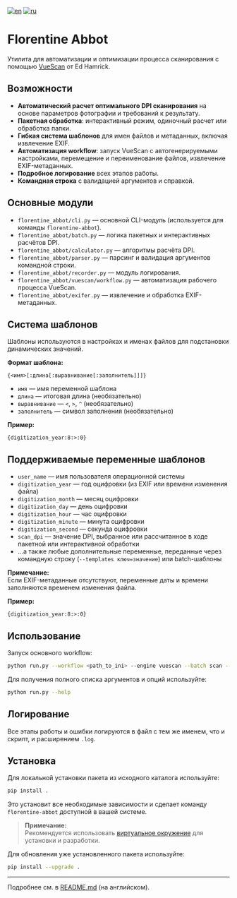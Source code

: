 [![en](https://img.shields.io/badge/lang-en-red.svg)](https://github.com/nalivayev/florentine_abbot/blob/master/README.md)
[![ru](https://img.shields.io/badge/lang-ru-yellow.svg)](https://github.com/nalivayev/florentine_abbot/blob/master/README.ru.md)

# Florentine Abbot

Утилита для автоматизации и оптимизации процесса сканирования с помощью [VueScan](https://www.hamrick.com) от Ed Hamrick.

## Возможности

- **Автоматический расчет оптимального DPI сканирования** на основе параметров фотографии и требований к результату.
- **Пакетная обработка**: интерактивный режим, одиночный расчет или обработка папки.
- **Гибкая система шаблонов** для имен файлов и метаданных, включая извлечение EXIF.
- **Автоматизация workflow**: запуск VueScan с автогенерируемыми настройками, перемещение и переименование файлов, извлечение EXIF-метаданных.
- **Подробное логирование** всех этапов работы.
- **Командная строка** с валидацией аргументов и справкой.

## Основные модули

- `florentine_abbot/cli.py` — основной CLI-модуль (используется для команды `florentine-abbot`).
- `florentine_abbot/batch.py` — логика пакетных и интерактивных расчётов DPI.
- `florentine_abbot/calculator.py` — алгоритмы расчёта DPI.
- `florentine_abbot/parser.py` — парсинг и валидация аргументов командной строки.
- `florentine_abbot/recorder.py` — модуль логирования.
- `florentine_abbot/vuescan/workflow.py` — автоматизация рабочего процесса VueScan.
- `florentine_abbot/exifer.py` — извлечение и обработка EXIF-метаданных.

## Система шаблонов

Шаблоны используются в настройках и именах файлов для подстановки динамических значений.

**Формат шаблона:**

```
{<имя>[:длина[:выравнивание[:заполнитель]]]}
```

- `имя` — имя переменной шаблона  
- `длина` — итоговая длина (необязательно)  
- `выравнивание` — `<`, `>`, `^` (необязательно)  
- `заполнитель` — символ заполнения (необязательно)  

**Пример:**

```
{digitization_year:8:>:0}
```

## Поддерживаемые переменные шаблонов

- `user_name` — имя пользователя операционной системы  
- `digitization_year` — год оцифровки (из EXIF или времени изменения файла)  
- `digitization_month` — месяц оцифровки  
- `digitization_day` — день оцифровки  
- `digitization_hour` — час оцифровки  
- `digitization_minute` — минута оцифровки  
- `digitization_second` — секунда оцифровки  
- `scan_dpi` — значение DPI, выбранное или рассчитанное в ходе пакетной или интерактивной обработки  
- ...а также любые дополнительные переменные, переданные через командную строку (`--templates ключ=значение`) или batch-шаблоны

**Примечание:**  
Если EXIF-метаданные отсутствуют, переменные даты и времени заполняются временем изменения файла.

**Пример:**
```
{digitization_year:8:>:0}
```

## Использование

Запуск основного workflow:

```sh
python run.py --workflow <path_to_ini> --engine vuescan --batch scan --min-dpi 300 --max-dpi 4800 --dpis 600 1200 2400 4800
```

Для получения полного списка аргументов и опций используйте:

```sh
python run.py --help
```

## Логирование

Все этапы работы и ошибки логируются в файл с тем же именем, что и скрипт, и расширением `.log`.

## Установка

Для локальной установки пакета из исходного каталога используйте:

```sh
pip install .
```

Это установит все необходимые зависимости и сделает команду `florentine-abbot` доступной в вашей системе.

> **Примечание:**  
> Рекомендуется использовать [виртуальное окружение](https://docs.python.org/3/library/venv.html) для установки и разработки.

Для обновления уже установленного пакета используйте:

```sh
pip install --upgrade .
```

---

Подробнее см. в [README.md](README.md) (на английском).
